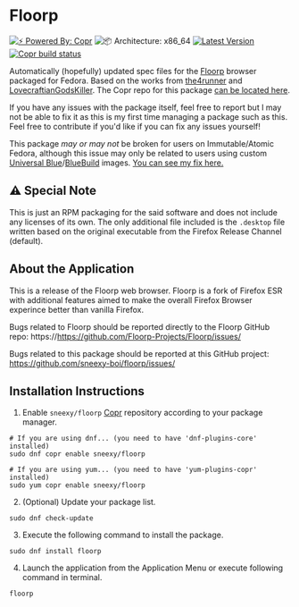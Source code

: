 # Floorp

[![⚡️ Powered By: Copr](https://img.shields.io/badge/⚡️_Powered_by-COPR-blue?style=flat-square)](https://copr.fedorainfracloud.org/)
![📦 Architecture: x86_64](https://img.shields.io/badge/📦_Architecture-x86__64-blue?style=flat-square)
[![Latest Version](https://img.shields.io/badge/dynamic/json?color=blue&label=Version&query=builds.latest.source_package.version&url=https%3A%2F%2Fcopr.fedorainfracloud.org%2Fapi_3%2Fpackage%3Fownername%3Dsneexy%26projectname%3Dfloorp%26packagename%3Dfloorp%26with_latest_build%3DTrue&style=flat-square&logoColor=blue)](https://copr.fedorainfracloud.org/coprs/sneexy/floorp/package/floorp/)
[![Copr build status](https://copr.fedorainfracloud.org/coprs/sneexy/floorp/package/floorp/status_image/last_build.png)](https://copr.fedorainfracloud.org/coprs/sneexy/floorp/package/floorp/)

Automatically (hopefully) updated spec files for the [Floorp](https://floorp.app/) browser packaged for Fedora. Based on the works from [the4runner](https://github.com/the4runner/firefox-dev) and [LovecraftianGodsKiller](https://github.com/LovecraftianGodsKiller/floorp). The Copr repo for this package [can be located here](https://copr.fedorainfracloud.org/coprs/sneexy/floorp).

If you have any issues with the package itself, feel free to report but I may not be able to fix it as this is my first time managing a package such as this. Feel free to contribute if you'd like if you can fix any issues yourself!

This package *may or may not* be broken for users on Immutable/Atomic Fedora, although this issue may only be related to users using custom [Universal Blue](https://universal-blue.org/)/[BlueBuild](https://blue-build.org/) images. [You can see my fix here.](https://github.com/sernik-tech/member-images/blob/main/config/scripts/system-wuzetka.sh#L12-L16)

## ⚠️ Special Note
This is just an RPM packaging for the said software and does not include any licenses of its own. The only additional file included is the `.desktop` file written based on the original executable from the Firefox Release Channel (default).

## About the Application
This is a release of the Floorp web browser. Floorp is a fork of Firefox ESR
with additional features aimed to make the overall Firefox Browser experince
better than vanilla Firefox.

Bugs related to Floorp should be reported directly to the Floorp GitHub repo: 
https://https://github.com/Floorp-Projects/Floorp/issues/

Bugs related to this package should be reported at this GitHub project:
https://github.com/sneexy-boi/floorp/issues/

## Installation Instructions
1. Enable `sneexy/floorp` [Copr](https://copr.fedorainfracloud.org/) repository according to your package manager.

```Shell
# If you are using dnf... (you need to have 'dnf-plugins-core' installed)
sudo dnf copr enable sneexy/floorp

# If you are using yum... (you need to have 'yum-plugins-copr' installed)
sudo yum copr enable sneexy/floorp
```

2. (Optional) Update your package list.

```Shell
sudo dnf check-update
```

3. Execute the following command to install the package.

```Shell
sudo dnf install floorp
```

4. Launch the application from the Application Menu or execute following command in terminal.

```Shell
floorp
```
